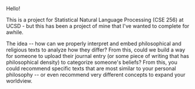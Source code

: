 Hello!   

This is a project for Statistical Natural Language Processing (CSE 256) at UCSD - but this has been a project of mine that I've wanted to complete for awhile.

The idea -- how can we properly interpret and embed philosophical and religious texts to analyze how they differ? From this, could we build a way for someone to upload their journal entry (or some piece of writing that has philosophical density) to categorize someone's beliefs? From this, you could recommend specific texts that are most similar to your personal philosophy -- or even recommend very different concepts to expand your worldview.